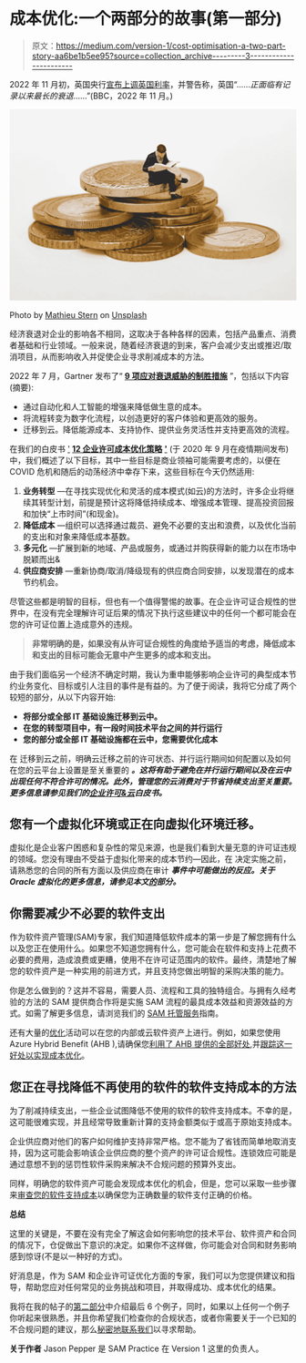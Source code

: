 # 成本优化:一个两部分的故事(第一部分)

> 原文：<https://medium.com/version-1/cost-optimisation-a-two-part-story-aa6be1b5ee95?source=collection_archive---------3----------------------->

2022 年 11 月初，英国央行[宣布上调英国利率](https://www.bbc.co.uk/news/business-63471725)，并警告称，英国“……*正面临有记录以来最长的衰退*……”(BBC，2022 年 11 月。)

![](img/a8f729c284f042d4d4051701a3aab7a1.png)

Photo by [Mathieu Stern](https://unsplash.com/@mathieustern?utm_source=medium&utm_medium=referral) on [Unsplash](https://unsplash.com?utm_source=medium&utm_medium=referral)

经济衰退对企业的影响各不相同，这取决于各种各样的因素，包括产品重点、消费者基础和行业领域。一般来说，随着经济衰退的到来，客户会减少支出或推迟/取消项目，从而影响收入并促使企业寻求削减成本的方法。

2022 年 7 月，Gartner 发布了“ [**9 项应对衰退威胁的制胜措施**](https://www.gartner.com/en/articles/9-winning-actions-to-take-as-recession-threatens) ”，包括以下内容(摘要):

*   通过自动化和人工智能的增强来降低做生意的成本。
*   将流程转变为数字化流程，以创造更好的客户体验和更高效的服务。
*   迁移到云。降低能源成本、支持协作、提供业务灵活性并支持更高效的流程。

在我们的白皮书 ['](https://www.version1.com/whitepaper-sam-cost-optimisation-enterprise-licensing/) [**12 企业许可成本优化策略**](https://www.version1.com/whitepaper-sam-cost-optimisation-enterprise-licensing/) [**'**](https://www.version1.com/whitepaper-sam-cost-optimisation-enterprise-licensing/) (于 2020 年 9 月在疫情期间发布)中，我们概述了以下目标，其中一些目标是商业领袖可能需要考虑的，以便在 COVID 危机和随后的动荡经济中幸存下来，这些目标在今天仍然适用:

1.  **业务转型** —在寻找实现优化和灵活的成本模式(如云)的方法时，许多企业将继续其转型计划，前提是预计这将降低持续成本、增强成本管理、提高投资回报和加快“上市时间”(和现金)。
2.  **降低成本** —组织可以选择通过裁员、避免不必要的支出和浪费，以及优化当前的支出和对象来降低成本基数。
3.  **多元化** —扩展到新的地域、产品或服务，或通过并购获得新的能力以在市场中脱颖而出&
4.  **供应商安排** —重新协商/取消/降级现有的供应商合同安排，以发现潜在的成本节约机会。

尽管这些都是明智的目标，但也有一个值得警惕的故事。在企业许可证合规性的世界中，在没有完全理解许可证后果的情况下执行这些建议中的任何一个都可能会在您的许可证位置上造成意外的违规。

> **非常明确的是，如果没有从许可证合规性的角度给予适当的考虑，降低成本和支出的目标可能会无意中产生更多的成本和支出。**

由于我们面临另一个经济不确定时期，我认为重申能够影响企业许可的典型成本节约业务变化、目标或引人注目的事件是有益的。为了便于阅读，我将它分成了两个较短的部分，从以下内容开始:

*   **将部分或全部 IT 基础设施迁移到云中。**
*   **在您的转型项目中，有一段时间技术平台之间的并行运行**
*   **您的部分或全部 IT 基础设施都在云中，您需要优化成本**

在 迁移到云之前，明确云迁移之前的许可状态、并行运行期间如何配置以及如何在您的云平台上设置是至关重要的 ***。这将有助于避免在并行运行期间以及在云中出现任何不符合许可的情况。此外，管理您的云消费对于节省持续支出至关重要。更多信息请参见我们的[企业许可&云](https://www.version1.com/whitepaper-enterprise-licensing-and-the-cloud/)白皮书。***

## **您有一个虚拟化环境或正在向虚拟化环境迁移。**

虚拟化是企业客户困惑和复杂性的常见来源，也是我们看到大量无意的许可证违规的领域。您没有理由不受益于虚拟化带来的成本节约—因此，在 决定实施之前，请熟悉您的合同的所有方面以及供应商在审计 ***事件中可能做出的反应。关于 Oracle 虚拟化的更多信息，请参见本文[的](/version-1/oracle-licensing-in-virtual-environments-789d4a999ae2)部分。***

## **你需要减少不必要的软件支出**

作为软件资产管理(SAM)专家，我们知道降低软件成本的第一步是了解您拥有什么以及您正在使用什么。如果您不知道您拥有什么，您可能会在软件和支持上花费不必要的费用，造成浪费或更糟，使用不在许可证范围内的软件。最终，清楚地了解您的软件资产是一种实用的前进方式，并且支持您做出明智的采购决策的能力。

你是怎么做到的？这并不容易，需要人员、流程和工具的独特组合。与拥有久经考验的方法的 SAM 提供商合作将是实施 SAM 流程的最具成本效益和资源效益的方式。如需了解更多信息，请浏览我们的 [SAM 托管服务](https://www.version1.com/wp-content/uploads/2021/09/SAM-Managed-Services-Guide-Final.pdf.pagespeed.ce_.V1U1x9_lgl-1.pdf)指南。

还有大量的[优化](https://www.version1.com/it-service/software-asset-management/license-optimisation/)活动可以在您的内部或云软件资产上进行。例如，如果您使用 Azure Hybrid Benefit (AHB ),请确保您[利用了 AHB 提供的全部好处](https://karl-odoherty.medium.com/four-techniques-to-reduce-azure-costs-6f4ec34ba86c),并[跟踪这一好处以实现成本优化](https://karl-odoherty.medium.com/tracking-azure-hybrid-benefit-5beb58e24786)。

## **您正在寻找降低不再使用的软件的软件支持成本的方法**

为了削减持续支出，一些企业试图降低不使用的软件的软件支持成本。不幸的是，这可能很难实现，并且经常导致重新计算的支持金额类似于或高于原始支持成本。

企业供应商对他们的客户如何维护支持非常严格。您不能为了省钱而简单地取消支持，因为这可能会影响该企业供应商的整个资产的许可证合规性。连锁效应可能是通过意想不到的惩罚性软件采购来解决不合规问题的预算外支出。

同样，明确您的软件资产可能会发现成本优化的机会，但是，您可以采取一些步骤来[审查您的软件支持成本](https://www.linkedin.com/pulse/oracle-support-maintenance-contracts-ensuring-accuracy-hough/)以确保您为正确数量的软件支付正确的价格。

**总结**

这里的关键是，不要在没有完全了解这会如何影响您的技术平台、软件资产和合同的情况下，仓促做出下意识的决定。如果你不这样做，你可能会对合同和财务影响感到惊讶(不是以一种好的方式)。

好消息是，作为 SAM 和企业许可证优化方面的专家，我们可以为您提供建议和指导，帮助您应对任何常见的业务挑战和项目，并取得成功、成本优化的结果。

我将在我的帖子的[第二部分](https://jason-pepper.medium.com/cost-optimisation-a-two-part-story-part-ii-619f3f7aa760)中介绍最后 6 个例子，同时，如果以上任何一个例子你听起来很熟悉，并且你希望我们检查你的合规状态，或者你需要关于一个已知的不合规问题的建议，那么[秘密地联系我们](https://www.version1.com/contact/)以寻求帮助。

**关于作者** Jason Pepper 是 SAM Practice 在 Version 1 这里的负责人。